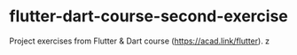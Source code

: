 # flutter-dart-course-second-exercise
 Project exercises from Flutter & Dart course (https://acad.link/flutter).
z